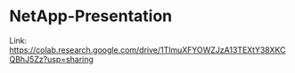 # NetApp-Presentation

Link: https://colab.research.google.com/drive/1TlmuXFYOWZJzA13TEXtY38XKCQBhJ5Zz?usp=sharing
